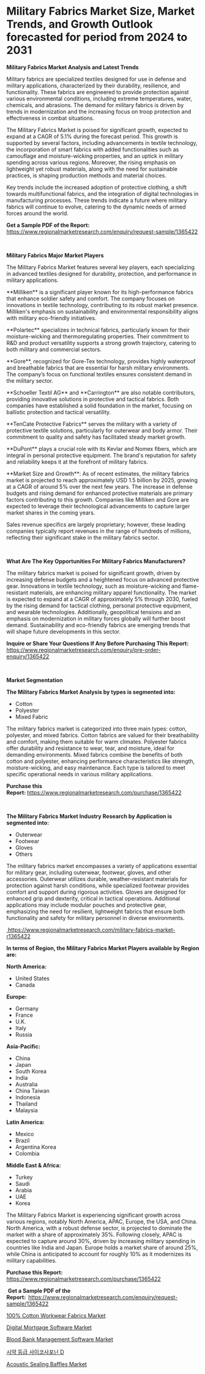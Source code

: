 <p><h1>Military Fabrics Market Size, Market Trends, and Growth Outlook forecasted for period from 2024 to 2031</h1></p><p><strong>Military Fabrics Market Analysis and Latest Trends</strong></p>
<p><p>Military fabrics are specialized textiles designed for use in defense and military applications, characterized by their durability, resilience, and functionality. These fabrics are engineered to provide protection against various environmental conditions, including extreme temperatures, water, chemicals, and abrasions. The demand for military fabrics is driven by trends in modernization and the increasing focus on troop protection and effectiveness in combat situations.</p><p>The Military Fabrics Market is poised for significant growth, expected to expand at a CAGR of 5.1% during the forecast period. This growth is supported by several factors, including advancements in textile technology, the incorporation of smart fabrics with added functionalities such as camouflage and moisture-wicking properties, and an uptick in military spending across various regions. Moreover, the rising emphasis on lightweight yet robust materials, along with the need for sustainable practices, is shaping production methods and material choices.</p><p>Key trends include the increased adoption of protective clothing, a shift towards multifunctional fabrics, and the integration of digital technologies in manufacturing processes. These trends indicate a future where military fabrics will continue to evolve, catering to the dynamic needs of armed forces around the world.</p></p>
<p><strong>Get a Sample PDF of the Report:&nbsp;</strong> <a href="https://www.regionalmarketresearch.com/enquiry/request-sample/1365422">https://www.regionalmarketresearch.com/enquiry/request-sample/1365422</a></p>
<p>&nbsp;</p>
<p><strong>Military Fabrics Major Market Players</strong></p>
<p><p>The Military Fabrics Market features several key players, each specializing in advanced textiles designed for durability, protection, and performance in military applications.</p><p>**Milliken** is a significant player known for its high-performance fabrics that enhance soldier safety and comfort. The company focuses on innovations in textile technology, contributing to its robust market presence. Milliken's emphasis on sustainability and environmental responsibility aligns with military eco-friendly initiatives.</p><p>**Polartec** specializes in technical fabrics, particularly known for their moisture-wicking and thermoregulating properties. Their commitment to R&D and product versatility supports a strong growth trajectory, catering to both military and commercial sectors. </p><p>**Gore**, recognized for Gore-Tex technology, provides highly waterproof and breathable fabrics that are essential for harsh military environments. The company’s focus on functional textiles ensures consistent demand in the military sector.</p><p>**Schoeller Textil AG** and **Carrington** are also notable contributors, providing innovative solutions in protective and tactical fabrics. Both companies have established a solid foundation in the market, focusing on ballistic protection and tactical versatility.</p><p>**TenCate Protective Fabrics** serves the military with a variety of protective textile solutions, particularly for outerwear and body armor. Their commitment to quality and safety has facilitated steady market growth.</p><p>**DuPont** plays a crucial role with its Kevlar and Nomex fibers, which are integral in personal protective equipment. The brand's reputation for safety and reliability keeps it at the forefront of military fabrics.</p><p>**Market Size and Growth**: As of recent estimates, the military fabrics market is projected to reach approximately USD 1.5 billion by 2025, growing at a CAGR of around 5% over the next few years. The increase in defense budgets and rising demand for enhanced protective materials are primary factors contributing to this growth. Companies like Milliken and Gore are expected to leverage their technological advancements to capture larger market shares in the coming years. </p><p>Sales revenue specifics are largely proprietary; however, these leading companies typically report revenues in the range of hundreds of millions, reflecting their significant stake in the military fabrics sector.</p></p>
<p>&nbsp;</p>
<p><strong>What Are The Key Opportunities For Military Fabrics Manufacturers?</strong></p>
<p><p>The military fabrics market is poised for significant growth, driven by increasing defense budgets and a heightened focus on advanced protective gear. Innovations in textile technology, such as moisture-wicking and flame-resistant materials, are enhancing military apparel functionality. The market is expected to expand at a CAGR of approximately 5% through 2030, fueled by the rising demand for tactical clothing, personal protective equipment, and wearable technologies. Additionally, geopolitical tensions and an emphasis on modernization in military forces globally will further boost demand. Sustainability and eco-friendly fabrics are emerging trends that will shape future developments in this sector.</p></p>
<p><strong>Inquire or Share Your Questions If Any Before Purchasing This Report:</strong> <a href="https://www.regionalmarketresearch.com/enquiry/pre-order-enquiry/1365422">https://www.regionalmarketresearch.com/enquiry/pre-order-enquiry/1365422</a></p>
<p>&nbsp;</p>
<p><strong>Market Segmentation</strong></p>
<p><strong>The Military Fabrics Market Analysis by types is segmented into:</strong></p>
<p><ul><li>Cotton</li><li>Polyester</li><li>Mixed Fabric</li></ul></p>
<p><p>The military fabrics market is categorized into three main types: cotton, polyester, and mixed fabrics. Cotton fabrics are valued for their breathability and comfort, making them suitable for warm climates. Polyester fabrics offer durability and resistance to wear, tear, and moisture, ideal for demanding environments. Mixed fabrics combine the benefits of both cotton and polyester, enhancing performance characteristics like strength, moisture-wicking, and easy maintenance. Each type is tailored to meet specific operational needs in various military applications.</p></p>
<p><strong>Purchase this Report:&nbsp;</strong><a href="https://www.regionalmarketresearch.com/purchase/1365422">https://www.regionalmarketresearch.com/purchase/1365422</a></p>
<p>&nbsp;</p>
<p><strong>The Military Fabrics Market Industry Research by Application is segmented into:</strong></p>
<p><ul><li>Outerwear</li><li>Footwear</li><li>Gloves</li><li>Others</li></ul></p>
<p><p>The military fabrics market encompasses a variety of applications essential for military gear, including outerwear, footwear, gloves, and other accessories. Outerwear utilizes durable, weather-resistant materials for protection against harsh conditions, while specialized footwear provides comfort and support during rigorous activities. Gloves are designed for enhanced grip and dexterity, critical in tactical operations. Additional applications may include modular pouches and protective gear, emphasizing the need for resilient, lightweight fabrics that ensure both functionality and safety for military personnel in diverse environments.</p></p>
<p><a href="https://www.regionalmarketresearch.com/military-fabrics-market-r1365422">&nbsp;https://www.regionalmarketresearch.com/military-fabrics-market-r1365422</a></p>
<p><strong>In terms of Region, the Military Fabrics Market Players available by Region are:</strong></p>
<p>
    <p> <strong> North America: </strong>
        <ul>
            <li>United States</li>
            <li>Canada</li>
        </ul>
        </p> 
    <p> <strong> Europe: </strong>
        <ul>
            <li>Germany</li>
            <li>France</li>
            <li>U.K.</li>
            <li>Italy</li>
            <li>Russia</li>
        </ul>
        </p> 
    <p> <strong> Asia-Pacific: </strong>
        <ul>
            <li>China</li>
            <li>Japan</li>
            <li>South Korea</li>
            <li>India</li>
            <li>Australia</li>
            <li>China Taiwan</li>
            <li>Indonesia</li>
            <li>Thailand</li>
            <li>Malaysia</li>
        </ul>
        </p> 
    <p> <strong> Latin America: </strong>
        <ul>
            <li>Mexico</li>
            <li>Brazil</li>
            <li>Argentina Korea</li>
            <li>Colombia</li>
        </ul>
        </p> 
    <p> <strong> Middle East & Africa: </strong>
        <ul>
            <li>Turkey</li>
            <li>Saudi</li>
            <li>Arabia</li>
            <li>UAE</li>
            <li>Korea</li>
        </ul>
    </p>
    </p>
<p><p>The Military Fabrics Market is experiencing significant growth across various regions, notably North America, APAC, Europe, the USA, and China. North America, with a robust defense sector, is projected to dominate the market with a share of approximately 35%. Following closely, APAC is expected to capture around 30%, driven by increasing military spending in countries like India and Japan. Europe holds a market share of around 25%, while China is anticipated to account for roughly 10% as it modernizes its military capabilities.</p></p>
<p><strong>Purchase this Report: </strong><a href="https://www.regionalmarketresearch.com/purchase/1365422">https://www.regionalmarketresearch.com/purchase/1365422</a></p>
<p>&nbsp;<strong>Get a Sample PDF of the Report:&nbsp;&nbsp;</strong><a href="https://www.regionalmarketresearch.com/enquiry/request-sample/1365422">https://www.regionalmarketresearch.com/enquiry/request-sample/1365422</a></p>
<p><strong></strong></p>
<p><p><a href="https://github.com/MaryNelson695/Market-Research-Report-List-1/blob/main/100-cotton-workwear-fabrics-market.md">100% Cotton Workwear Fabrics Market</a></p><p><a href="https://www.linkedin.com/pulse/deep-dive-digital-mortgage-software-market-itstrends-segmentation-wxjie?trackingId=bEPIXe93RMGdVUjvvD1NoQ%3D%3D">Digital Mortgage Software Market</a></p><p><a href="https://www.linkedin.com/pulse/global-blood-bank-management-software-market-analysis-w7tae?trackingId=%2FsXpqukuTSulfeghXTuCmA%3D%3D">Blood Bank Management Software Market</a></p><p><a href="https://medium.com/@appleblossomclinic/%EC%8B%9C%EC%95%BD-%EB%93%B1%EA%B8%89-%EC%82%AC%EC%9D%B4%EC%BD%94%EC%82%AC%ED%8F%AC%EB%8B%8C-d-%EC%8B%9C%EC%9E%A5-%EC%84%B1%EC%9E%A5-%EC%8B%9C%EC%9E%A5-%EC%84%B8%EB%B6%84%ED%99%94-%EB%B0%8F-%EC%A7%80%EC%97%AD-%EB%B6%84%EC%84%9D-%EA%B8%80%EB%A1%9C%EB%B2%8C-%EC%A0%84%EB%A7%9D-2031-20d96872a0fa">시약 등급 사이코사포닌 D</a></p><p><a href="https://issuu.com/reportprime-2/docs/acoustic-sealing-baffles-market-siz_9b0033693670bc">Acoustic Sealing Baffles Market</a></p></p>